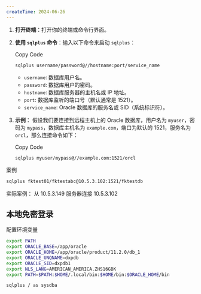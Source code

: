```yaml
---
createTime: 2024-06-26
---
```


1. **打开终端**：打开你的终端或命令行界面。
   
2. **使用 `sqlplus` 命令**：输入以下命令来启动 `sqlplus`：
   
    Copy Code
    
    `sqlplus username/password@//hostname:port/service_name`
    
    - `username`: 数据库用户名。
    - `password`: 数据库用户的密码。
    - `hostname`: 数据库服务器的主机名或 IP 地址。
    - `port`: 数据库监听的端口号（默认通常是 1521）。
    - `service_name`: Oracle 数据库的服务名或 SID（系统标识符）。
3. **示例**： 假设我们要连接到远程主机上的 Oracle 数据库，用户名为 `myuser`，密码为 `mypass`，数据库主机名为 `example.com`，端口为默认的 1521，服务名为 `orcl`，那么连接命令如下：
   
    Copy Code
    
    `sqlplus myuser/mypass@//example.com:1521/orcl`


案例

```sh
sqlplus fktest01/fktestabc@10.5.3.102:1521/fktestdb
```

实际案例： 从 10.5.3.149 服务器连接 10.5.3.102

## 本地免密登录

配置环境变量

```sh
export PATH
export ORACLE_BASE=/app/oracle
export ORACLE_HOME=/app/oracle/product/11.2.0/db_1
export ORACLE_UNQNAME=dxpdb
export ORACLE_SID=dxpdb1
export NLS_LANG=AMERICAN_AMERICA.ZHS16GBK
export PATH=$PATH:$HOME/.local/bin:$HOME/bin:$ORACLE_HOME/bin
```


```sh
sqlplus / as sysdba
```

